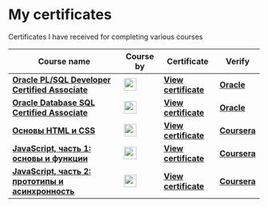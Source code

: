 # My certificates
Certificates I have received for completing various courses

| Course name                                                                                                                                                   | Course by                                                                                          | Certificate                                                     | Verify                                                                                      |
|---------------------------------------------------------------------------------------------------------------------------------------------------------------|----------------------------------------------------------------------------------------------------|-----------------------------------------------------------------|---------------------------------------------------------------------------------------------|
| [**Oracle PL/SQL Developer Certified Associate**](https://learn.oracle.com/ols/learning-path/become-a-oracle-plsql-developer-certified-associate/55627/55622) | <img src="https://img.shields.io/badge/Oracle-F80000?style=for-the-badge&logo=oracle" height = 25> | [**View certificate**](./certificates/OCAplsql.png)             | [**Oracle**](https://www.credly.com/badges/0afdc464-1d4f-4208-b60a-ba355c51addf/public_url) |
| [**Oracle Database SQL Certified Associate**](https://learn.oracle.com/ols/learning-path/become-a-oracle-sql-certified-associate/55319/55322)                 | <img src="https://img.shields.io/badge/Oracle-F80000?style=for-the-badge&logo=oracle" height = 25> | [**View certificate**](./certificates/ocasql.png)               | [**Oracle**](https://www.credly.com/badges/0d4a4f3b-26e2-4c08-9750-0d6ca294b408/public_url) |
| [**Основы HTML и CSS**](https://www.coursera.org/learn/snovy-html-i-css)                                       | <img src="https://img.shields.io/badge/Yandex-F80000?style=for-the-badge" height = 25>             | [**View certificate**](./certificates/CourseraLKA942RPCFD2.pdf) | [**Coursera**](https://www.coursera.org/account/accomplishments/verify/LKA942RPCFD2)        |
| [**JavaScript, часть 1: основы и функции**](https://www.coursera.org/learn/javascript-osnovy-i-funktsii)                                       | <img src="https://img.shields.io/badge/Yandex-F80000?style=for-the-badge" height = 25>             | [**View certificate**](./certificates/CourseraXYR8A65BQWYT.pdf) | [**Coursera**](https://www.coursera.org/account/accomplishments/verify/XYR8A65BQWYT)        |
| [**JavaScript, часть 2: прототипы и асинхронность**](https://www.coursera.org/learn/javascript-prototipy)                                       | <img src="https://img.shields.io/badge/Yandex-F80000?style=for-the-badge" height = 25>             | [**View certificate**](./certificates/CourseraULTXYB7VKTJY.pdf) | [**Coursera**](https://www.coursera.org/account/accomplishments/verify/ULTXYB7VKTJY)        |
